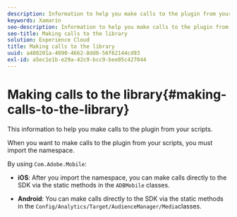```yaml
---
description: Information to help you make calls to the plugin from your scripts.
keywords: Xamarin
seo-description: Information to help you make calls to the plugin from your scripts.
seo-title: Making calls to the library
solution: Experience Cloud
title: Making calls to the library
uuid: a480201a-4090-4662-8dd8-56f62144cd93
exl-id: a5ec1e1b-e29a-42c9-bcc9-bee05c427044
---
```

# Making calls to the library{#making-calls-to-the-library}

This information to help you make calls to the plugin from your scripts.

When you want to make calls to the plugin from your scripts, you must import the namespace.

By using `Com.Adobe.Mobile`:

* **iOS**: After you import the namespace, you can make calls directly to the SDK via the static methods in the `ADBMobile` classes. 

* **Android**: You can make calls directly to the SDK via the static methods in the `Config/Analytics/Target/AudienceManager/Media`classes.
